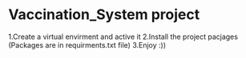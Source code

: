 # Vaccination_System project

1.Create a virtual envirment and active it
2.Install the project pacjages (Packages are in requirments.txt file) 
3.Enjoy :))
